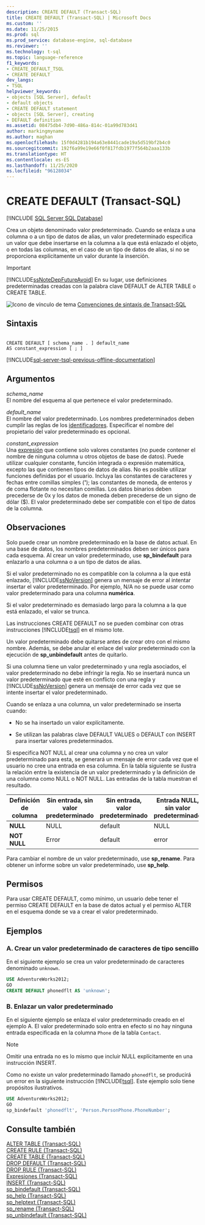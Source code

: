 ```yaml
---
description: CREATE DEFAULT (Transact-SQL)
title: CREATE DEFAULT (Transact-SQL) | Microsoft Docs
ms.custom: ''
ms.date: 11/25/2015
ms.prod: sql
ms.prod_service: database-engine, sql-database
ms.reviewer: ''
ms.technology: t-sql
ms.topic: language-reference
f1_keywords:
- CREATE_DEFAULT_TSQL
- CREATE DEFAULT
dev_langs:
- TSQL
helpviewer_keywords:
- objects [SQL Server], default
- default objects
- CREATE DEFAULT statement
- objects [SQL Server], creating
- DEFAULT definition
ms.assetid: 08475db4-7d90-486a-814c-01a99d783d41
author: markingmyname
ms.author: maghan
ms.openlocfilehash: 15f0d4281b194a63e8441cade19a5d519bf2b4c0
ms.sourcegitcommit: 192f6a99e19e66f0f817fdb1977f564b2aaa133b
ms.translationtype: HT
ms.contentlocale: es-ES
ms.lasthandoff: 11/25/2020
ms.locfileid: "96128034"
---
```

# <a name="create-default-transact-sql"></a>CREATE DEFAULT (Transact-SQL)
[!INCLUDE [SQL Server SQL Database](../../includes/applies-to-version/sql-asdb.md)]

Crea un objeto denominado valor predeterminado. Cuando se enlaza a una columna o a un tipo de datos de alias, un valor predeterminado especifica un valor que debe insertarse en la columna a la que está enlazado el objeto, o en todas las columnas, en el caso de un tipo de datos de alias, si no se proporciona explícitamente un valor durante la inserción.  
  
> [!IMPORTANT]  
>  [!INCLUDE[ssNoteDepFutureAvoid](../../includes/ssnotedepfutureavoid-md.md)] En su lugar, use definiciones predeterminadas creadas con la palabra clave DEFAULT de ALTER TABLE o CREATE TABLE.  
  
![Icono de vínculo de tema](../../database-engine/configure-windows/media/topic-link.gif "Icono de vínculo de tema") [Convenciones de sintaxis de Transact-SQL](../../t-sql/language-elements/transact-sql-syntax-conventions-transact-sql.md)  
  
## <a name="syntax"></a>Sintaxis  
  
```syntaxsql
  
CREATE DEFAULT [ schema_name . ] default_name   
AS constant_expression [ ; ]  
```  
  
[!INCLUDE[sql-server-tsql-previous-offline-documentation](../../includes/sql-server-tsql-previous-offline-documentation.md)]

## <a name="arguments"></a>Argumentos
*schema_name*  
 El nombre del esquema al que pertenece el valor predeterminado.  
  
*default_name*  
 El nombre del valor predeterminado. Los nombres predeterminados deben cumplir las reglas de los [identificadores](../../relational-databases/databases/database-identifiers.md). Especificar el nombre del propietario del valor predeterminado es opcional.  
  
*constant_expression*  
Una [expresión](../../t-sql/language-elements/expressions-transact-sql.md) que contiene solo valores constantes (no puede contener el nombre de ninguna columna u otros objetos de base de datos). Puede utilizar cualquier constante, función integrada o expresión matemática, excepto las que contienen tipos de datos de alias. No es posible utilizar funciones definidas por el usuario. Incluya las constantes de caracteres y fechas entre comillas simples (**'**); las constantes de moneda, de enteros y de coma flotante no necesitan comillas. Los datos binarios deben precederse de 0x y los datos de moneda deben precederse de un signo de dólar ($). El valor predeterminado debe ser compatible con el tipo de datos de la columna.  
  
## <a name="remarks"></a>Observaciones  
 Solo puede crear un nombre predeterminado en la base de datos actual. En una base de datos, los nombres predeterminados deben ser únicos para cada esquema. Al crear un valor predeterminado, use **sp_bindefault** para enlazarlo a una columna o a un tipo de datos de alias.  
  
 Si el valor predeterminado no es compatible con la columna a la que está enlazado, [!INCLUDE[ssNoVersion](../../includes/ssnoversion-md.md)] genera un mensaje de error al intentar insertar el valor predeterminado. Por ejemplo, N/A no se puede usar como valor predeterminado para una columna **numérica**.  
  
 Si el valor predeterminado es demasiado largo para la columna a la que está enlazado, el valor se trunca.  
  
 Las instrucciones CREATE DEFAULT no se pueden combinar con otras instrucciones [!INCLUDE[tsql](../../includes/tsql-md.md)] en el mismo lote.  
  
 Un valor predeterminado debe quitarse antes de crear otro con el mismo nombre. Además, se debe anular el enlace del valor predeterminado con la ejecución de **sp_unbindefault** antes de quitarlo.  
  
 Si una columna tiene un valor predeterminado y una regla asociados, el valor predeterminado no debe infringir la regla. No se insertará nunca un valor predeterminado que esté en conflicto con una regla y [!INCLUDE[ssNoVersion](../../includes/ssnoversion-md.md)] genera un mensaje de error cada vez que se intente insertar el valor predeterminado.  
  
 Cuando se enlaza a una columna, un valor predeterminado se inserta cuando:  
  
-   No se ha insertado un valor explícitamente.  
  
-   Se utilizan las palabras clave DEFAULT VALUES o DEFAULT con INSERT para insertar valores predeterminados.  
  
 Si especifica NOT NULL al crear una columna y no crea un valor predeterminado para esta, se generará un mensaje de error cada vez que el usuario no cree una entrada en esa columna. En la tabla siguiente se ilustra la relación entre la existencia de un valor predeterminado y la definición de una columna como NULL o NOT NULL. Las entradas de la tabla muestran el resultado.  
  
|Definición de columna|Sin entrada, sin valor predeterminado|Sin entrada, valor predeterminado|Entrada NULL, sin valor predeterminado|Entrada NULL, valor predeterminado|  
|-----------------------|--------------------------|-----------------------|----------------------------|-------------------------|  
|**NULL**|NULL|default|NULL|NULL|  
|**NOT NULL**|Error|default|error|error|  
  
 Para cambiar el nombre de un valor predeterminado, use **sp_rename**. Para obtener un informe sobre un valor predeterminado, use **sp_help**.  
  
## <a name="permissions"></a>Permisos  
 Para usar CREATE DEFAULT, como mínimo, un usuario debe tener el permiso CREATE DEFAULT en la base de datos actual y el permiso ALTER en el esquema donde se va a crear el valor predeterminado.  
  
## <a name="examples"></a>Ejemplos  
  
### <a name="a-creating-a-simple-character-default"></a>A. Crear un valor predeterminado de caracteres de tipo sencillo  
 En el siguiente ejemplo se crea un valor predeterminado de caracteres denominado `unknown`.  
  
```sql  
USE AdventureWorks2012;  
GO  
CREATE DEFAULT phonedflt AS 'unknown';  
```  
  
### <a name="b-binding-a-default"></a>B. Enlazar un valor predeterminado  
 En el siguiente ejemplo se enlaza el valor predeterminado creado en el ejemplo A. El valor predeterminado solo entra en efecto si no hay ninguna entrada especificada en la columna `Phone` de la tabla `Contact`. 
 
 > [!Note] 
 >  Omitir una entrada no es lo mismo que incluir NULL explícitamente en una instrucción INSERT.  
  
 Como no existe un valor predeterminado llamado `phonedflt`, se producirá un error en la siguiente instrucción [!INCLUDE[tsql](../../includes/tsql-md.md)]. Este ejemplo solo tiene propósitos ilustrativos.  
  
```sql  
USE AdventureWorks2012;  
GO  
sp_bindefault 'phonedflt', 'Person.PersonPhone.PhoneNumber';  
```  
  
## <a name="see-also"></a>Consulte también  
 [ALTER TABLE &#40;Transact-SQL&#41;](../../t-sql/statements/alter-table-transact-sql.md)   
 [CREATE RULE &#40;Transact-SQL&#41;](../../t-sql/statements/create-rule-transact-sql.md)   
 [CREATE TABLE &#40;Transact-SQL&#41;](../../t-sql/statements/create-table-transact-sql.md)   
 [DROP DEFAULT &#40;Transact-SQL&#41;](../../t-sql/statements/drop-default-transact-sql.md)   
 [DROP RULE &#40;Transact-SQL&#41;](../../t-sql/statements/drop-rule-transact-sql.md)   
 [Expresiones &#40;Transact-SQL&#41;](../../t-sql/language-elements/expressions-transact-sql.md)   
 [INSERT &#40;Transact-SQL&#41;](../../t-sql/statements/insert-transact-sql.md)   
 [sp_bindefault &#40;Transact-SQL&#41;](../../relational-databases/system-stored-procedures/sp-bindefault-transact-sql.md)   
 [sp_help &#40;Transact-SQL&#41;](../../relational-databases/system-stored-procedures/sp-help-transact-sql.md)   
 [sp_helptext &#40;Transact-SQL&#41;](../../relational-databases/system-stored-procedures/sp-helptext-transact-sql.md)   
 [sp_rename &#40;Transact-SQL&#41;](../../relational-databases/system-stored-procedures/sp-rename-transact-sql.md)   
 [sp_unbindefault &#40;Transact-SQL&#41;](../../relational-databases/system-stored-procedures/sp-unbindefault-transact-sql.md)  
  
  
